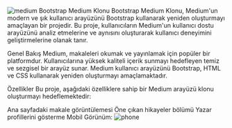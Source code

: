 
![medium](https://github.com/emrekaygili/bootstrap-medium-clone/assets/96821841/ce583aff-0a3c-46ce-9986-22fd9f7d810b)
Bootstrap Medium Klonu
Bootstrap Medium Klonu, Medium'un modern ve şık kullanıcı arayüzünü Bootstrap kullanarak yeniden oluşturmayı amaçlayan bir projedir. Bu proje, kullanıcıların Medium'un kullanıcı dostu arayüzünü analiz etmelerine ve aynısını oluşturarak kullanıcı deneyimini geliştirmelerine olanak tanır.

Genel Bakış
Medium, makaleleri okumak ve yayınlamak için popüler bir platformdur. Kullanıcılarına yüksek kaliteli içerik sunmayı hedefleyen temiz ve sezgisel bir arayüz sunar. Medium kullanıcı arayüzünü Bootstrap, HTML ve CSS kullanarak yeniden oluşturmayı amaçlamaktadır.

Özellikler
Bu proje, aşağıdaki özelliklere sahip bir Medium arayüzü klonu oluşturmayı hedeflemektedir:

Ana sayfadaki makale görüntülemesi
Öne çıkan hikayeler bölümü
Yazar profillerini gösterme
      Mobil Görünüm:
![phone](https://github.com/emrekaygili/bootstrap-medium-clone/assets/96821841/277aaac2-5624-4e81-b061-d207131bc1f0)
